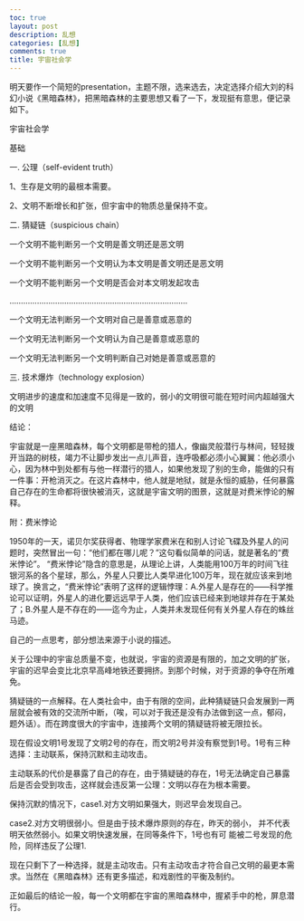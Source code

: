 ```yaml
---
toc: true
layout: post
description: 乱想
categories: [乱想]
comments: true
title: 宇宙社会学
---
```


明天要作一个简短的presentation，主题不限，选来选去，决定选择介绍大刘的科幻小说《黑暗森林》，把黑暗森林的主要思想又看了一下，发现挺有意思，便记录如下。

宇宙社会学

基础

一. 公理（self-evident truth）

 1、生存是文明的最根本需要。

 2、文明不断增长和扩张，但宇宙中的物质总量保持不变。

二. 猜疑链（suspicious chain）

 一个文明不能判断另一个文明是善文明还是恶文明

 一个文明不能判断另一个文明认为本文明是善文明还是恶文明

 一个文明不能判断另一个文明是否会对本文明发起攻击

 ……………………………………………………………………

 一个文明无法判断另一个文明对自己是善意或恶意的

 一个文明无法判断另一个文明认为自己是善意或恶意的

 一个文明无法判断另一个文明判断自己对她是善意或恶意的

三. 技术爆炸（technology explosion）

 文明进步的速度和加速度不见得是一致的，弱小的文明很可能在短时间内超越强大的文明

 

结论：

宇宙就是一座黑暗森林，每个文明都是带枪的猎人，像幽灵般潜行与林间，轻轻拨开当路的树枝，竭力不让脚步发出一点儿声音，连呼吸都必须小心翼翼：他必须小心，因为林中到处都有与他一样潜行的猎人，如果他发现了别的生命，能做的只有一件事：开枪消灭之。在这片森林中，他人就是地狱，就是永恒的威胁，任何暴露自己存在的生命都将很快被消灭，这就是宇宙文明的图景，这就是对费米悖论的解释。

附：费米悖论

1950年的一天，诺贝尔奖获得者、物理学家费米在和别人讨论飞碟及外星人的问题时，突然冒出一句：“他们都在哪儿呢？”这句看似简单的问话，就是著名的“费米悖论”。 
“费米悖论”隐含的意思是，从理论上讲，人类能用100万年的时间飞往银河系的各个星球，那么，外星人只要比人类早进化100万年，现在就应该来到地球了。换言之，“费米悖论”表明了这样的逻辑悖理：A.外星人是存在的——科学推论可以证明，外星人的进化要远远早于人类，他们应该已经来到地球并存在于某处了；B.外星人是不存在的——迄今为止，人类并未发现任何有关外星人存在的蛛丝马迹。 

自己的一点思考，部分想法来源于小说的描述。

关于公理中的宇宙总质量不变，也就说，宇宙的资源是有限的，加之文明的扩张，宇宙的迟早会变比北京早高峰地铁还要拥挤。到那个时候，对于资源的争夺在所难免。

猜疑链的一点解释。在人类社会中，由于有限的空间，此种猜疑链只会发展到一两层就会被有效的交流所中断，（唉，可以对于我还是没有办法做到这一点，郁闷，题外话）。而在跨度很大的宇宙中，连接两个文明的猜疑链将被无限拉长。

现在假设文明1号发现了文明2号的存在，而文明2号并没有察觉到1号。1号有三种选择：主动联系，保持沉默和主动攻击。

主动联系的代价是暴露了自己的存在，由于猜疑链的存在，1号无法确定自己暴露后是否会受到攻击，这样就会违反第一公理：文明以存在为根本需要。

保持沉默的情况下，case1.对方文明如果强大，则迟早会发现自己。

  case2.对方文明很弱小。但是由于技术爆炸原则的存在，昨天的弱小，  并不代表明天依然弱小。如果文明快速发展，在同等条件下，1号也有可  能被二号发现的危险，同样违反了公理1.

现在只剩下了一种选择，就是主动攻击。只有主动攻击才符合自己文明的最更本需求。当然在《黑暗森林》还有更多描述，和戏剧性的平衡及制约。

正如最后的结论一般，每一个文明都在宇宙的黑暗森林中，握紧手中的枪，屏息潜行。